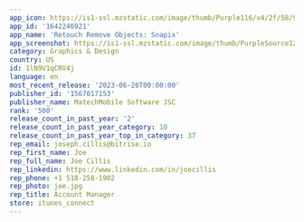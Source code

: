 ```yaml
---
app_icon: https://is1-ssl.mzstatic.com/image/thumb/Purple116/v4/2f/58/90/2f5890ff-ca1d-a62b-2a99-9a78e2f1571b/AppIcon-0-1x_U007emarketing-0-10-0-85-220.png/1024x1024bb.png
app_id: '1642246921'
app_name: 'Retouch Remove Objects: Snapix'
app_screenshot: https://is1-ssl.mzstatic.com/image/thumb/PurpleSource122/v4/68/bc/93/68bc93a6-c935-d773-ad27-703fc2ba459b/1ece72a8-14dd-4376-8fa5-4ae7ac3138d2_SCR_2.jpg/1242x2688bb.png
category: Graphics & Design
country: US
id: 1lN9V1qCRV4j
language: en
most_recent_release: '2023-06-26T00:00:00'
publisher_id: '1567017153'
publisher_name: MatechMobile Software JSC
rank: '500'
release_count_in_past_year: '2'
release_count_in_past_year_category: 10
release_count_in_past_year_top_in_category: 37
rep_email: joseph.cillis@bitrise.io
rep_first_name: Joe
rep_full_name: Joe Cillis
rep_linkedin: https://www.linkedin.com/in/joecillis
rep_phone: +1 518-258-1902
rep_photo: joe.jpg
rep_title: Account Manager
store: itunes_connect
---
```

